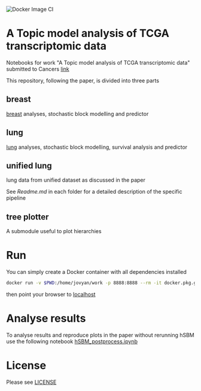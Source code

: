 ![Docker Image CI](https://github.com/fvalle1/cancers/workflows/Docker%20Image%20CI/badge.svg)

# A Topic model analysis of TCGA transcriptomic data
Notebooks for work "A Topic model analysis of TCGA transcriptomic data" submitted to Cancers [link]()

This repository, following the paper, is divided into three parts

## breast
[breast](breast) analyses, stochastic block modelling and predictor

## lung
[lung](lung) analyses, stochastic block modelling, survival analysis and predictor

## unified lung
lung data from unified dataset as discussed in the paper

See *Readme.md* in each folder for a detailed description of the specific pipeline

## tree plotter

A submodule useful to plot hierarchies

# Run
You can simply create a Docker container with all dependencies installed

```bash
docker run -v $PWD:/home/jovyan/work -p 8888:8888 --rm -it docker.pkg.github.com/fvalle1/cancers/topic:latest
```

then point your browser to [localhost](http://localhost:8888)

# Analyse results

To analyse results and reproduce plots in the paper without rerunning hSBM use the following notebook [hSBM_postprocess.ipynb](hSBM_postprocess.ipynb)

# License
Please see [LICENSE](LICENSE)
